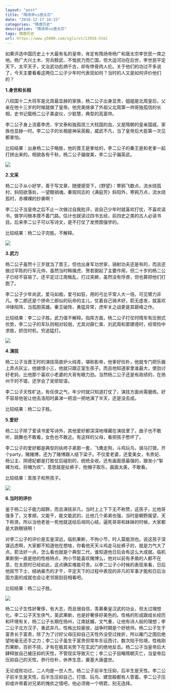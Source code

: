 ```yaml
---
layout: "post"
title: "隋炀帝vs唐太宗"
date: "2018-12-17 16:15"
categories: "隋唐历史"
description: "隋炀帝vs唐太宗"
tags: 隋唐历史
url: https://www.y5000.com/zgls/st/13910.html
---
```






如果评选中国历史上十大最有名的皇帝，肯定有隋炀帝杨广和唐太宗李世民一席之地。杨广大兴土木、穷兵黩武、不恤民力而亡国，但大运河功在后世，李世民平定天下，太平天子，文治武功彪炳千古，却有悖骨肉人伦。关于他们的功过不多说了，今天主要看看这两位二公子少年时代表现如何？当时的人又是如何评价他们的？

**1.身世和长相**

八柱国十二大将军是北周最显赫的家族，杨二公子出身显贵，姐姐是北周皇后，父亲在他十三岁的时候就做了皇帝。他完美继承了外祖父北周第一帅哥独孤信的长相，史书记载杨二公子美姿仪，少聪慧，典型的高富帅。

李二公子身上流着李虎、宇文泰和独孤信三大柱国的血，又是隋朝的皇亲国戚，家族也显赫一时。李二公子的长相是神采英毅，威武不凡，当了皇帝后大臣第一次见都害怕。

比较结果：出身杨二公子略胜，他的晋王是爹给的，李二公子的秦王是和老爹一起打拼出来的。相貌各有千秋，杨二公子偏俊美，李二公子偏英武。

![](https://img.y5000.com/uploads/allimg/170217/114K415b-0.jpg)

**2.文采**

杨二公子从小好学，善于写文章，随便感受下，《野望》：寒鸦飞数点，流水绕孤村，斜阳欲落处，一望黯销魂。秦观同志的《满庭芳》斜阳外，寒鸦万点，流水绕孤村，赤裸裸的抄袭啊！

李二公子当皇帝之后不止一次做过自我批评，说自己少年时就喜欢打仗，不喜欢读书，做学问根本摸不着门路。估计也就读过四书五经，前四史之类的古人必读书目。后来李二公子可以写诗文，是不打仗了发愤图强学的。

比较结果：杨二公子完胜。不解释。

![](https://img.y5000.com/uploads/allimg/170217/114K44912-1.jpg)

**3.武力**

杨二公子虽然十三岁就当了晋王，但也出身军功世家，骑射功夫还是有的，而且还做过平陈的行军元帅，虽然当时韩擒虎、贺若弼起了主要作用，但二十岁的杨二公子已经不容易了。还平定过江南叛乱，打过突厥，虽然没有俘虏，但也算把他们打跑了。

李二公子少年尚武，爱马如痴，爱弓如狂，用的弓比平常人大一倍，可见臂力非凡。李二郎还是个拼命三郎似的玩命的主儿，仗着自己骑术好，箭无虚发，就喜欢冲锋陷阵，当孤胆英雄。秦王破阵，勇猛异常，虎牢关之战更是其巅峰之作。

比较结果：李二公子胜。武力值不解释。指挥方面，杨二公子打仗时隋军有压倒式优势，李二公子的军队则相对较弱，尤其对薛仁杲、刘武周和窦建德时，经常险中求胜，抓住时机，穷追猛打。

![](https://img.y5000.com/uploads/allimg/170217/114K4C33-2.jpg)

**4.演技**

杨二公子当晋王时的演技简直炉火纯青，堪称影帝，他爹好俭朴，他就专门把乐器上弄点灰尘，他娘恨小三，他就只跟正室生孩子。而且他知道家里谁最大，使劲讨好老妈，比他那个喜欢小老婆的大哥有眼力劲。当然杨二公子还是有政绩的，在扬州干的不错，还学会了吴侬软语。

李二公子天性旷达，有任侠之气，年少时就只知道打仗了，演技方面尚需磨练。好不容易他爸让他去洛阳时鼻涕一把泪一把地演了半天，还是没去成。

比较结果：杨二公子胜。

**5.爱好**

杨二公子除了爱读书爱写诗外，其他爱好都深深地埋藏在演技里了，曲子也不敢听，跳舞也不敢看，女色也不敢近。有这样的父母，看把孩子憋坏了。

李二公子的爱好都是典型的纨绔子弟那一套，飞鹰走狗，斗鸡玩鸟，骑马打猎，开个party，赌赌博，还为了赌博跟人结下梁子。不仅爱老婆，还爱美女，韦贵妃、杨公主、阴德妃都是打胜仗后碰到的，统统全收。还有画面感最强的，跟发小“掣褌为戏，将帽为欢”，意思就是扯裤子，抢帽子取乐，画面太美，不敢看。

比较结果：乖孩子和熊孩子。

![](https://img.y5000.com/uploads/allimg/170217/114K442N-3.jpg)

**6.当时的评价**

鉴于杨二公子能力超群，而且演技非凡，当时上上下下无不称赞，这孩子，比他哥强多了，又孝顺，又能干，能文能武的，比他几个弟弟也强，当时是朝野属望，天下称贤。所以当他老爸一死他就送给后母同心结，逼死哥哥和妹妹的时候，大家都是大跌眼镜啊！

对李二公子的评价是玄鉴深远，临机果断，不拘小节，时人莫能测也。说这孩子深谋远虑啊，大家都不知道他在想啥，你看他天天斗鸡走马扯裤子的，就是力气大了点，箭法好一点，怎么看也就是个典型二代，谁知道他日后会有这么大成就。临机果断倒一直是他的性格特点，拘小节能喜欢赌博么，他对以前有矛盾的人都不在意，在太原时已经如此，这点确实难能可贵。以李二公子小时候的表现来看，日后他屈节下士、结纳豪杰的才干，平定天下的过程中表现的非凡的军事才能和日后治国方面的成就也会让老邻居刮目相看吧。

比较结果：杨二公子胜。

![](https://img.y5000.com/uploads/allimg/170217/114K45442-4.jpg)

杨二公子生性好奢侈，有大志，而且很自信，羡慕秦皇汉武的功业，但太过理想化。李二公子天生侠气，英武果断，也是好奢侈好美色的。性格的形成跟成长经历和环境有关，杨二公子长期在扬州，江南妩媚，文气重，让他有诗人般的理想；李二公子北方汉子，勇武非凡，性格比较豪放，战争时期是个好统帅。杨二公子生于富贵长于富贵，除了为了讨好父母压抑自己天性外没受过挫折，所以雁门之围后绝望地毫无还手之力；李二公子虽生于富贵但常年东征西讨，数次陷于险境，性格刚烈果断，百折不挠，才有在极其劣势下在玄武门的绝地反击。杨二公子当皇帝后大肆释放自己被压抑的天性，不管现实导致灭亡；李二公子目睹隋朝灭亡，当皇帝后压抑自己的天性，恭行俭朴，休养生息，奠基大唐盛世。

无论成败功过，二人均是一世人杰。杨二公子前半生压抑，后半生是天性。李二公子前半生是天性，后半生压抑自己，打猎、玩鸟、建宫殿都有人管着。李二公子压抑或许带着对兄弟的愧疚之情吧，他必须做一个明君，别无选择。
